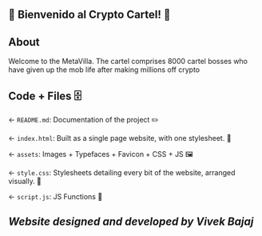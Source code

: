 ## 🍹 Bienvenido al Crypto Cartel! 🍹

## About

Welcome to the MetaVilla. The cartel comprises 8000 cartel bosses who have given up the mob life after making millions off crypto

## Code + Files 🗄

← `README.md`: Documentation of the project ✏️

← `index.html`: Built as a single page website, with one stylesheet. 📝

← `assets`: Images + Typefaces + Favicon + CSS + JS 🖼

← `style.css`: Stylesheets detailing every bit of the website, arranged visually. 🌈

← `script.js`: JS Functions 👾


## ___Website designed and developed by Vivek Bajaj___

